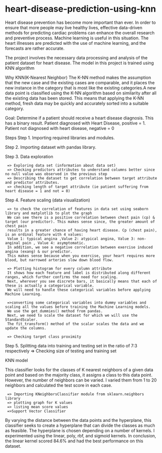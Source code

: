 # heart-disease-prediction-using-knn
Heart disease prevention has become more important than ever. In order to ensure that more people may live healthy lives, effective data-driven methods for 
predicting cardiac problems can enhance the overall research and preventive process. Machine learning is useful in this situation. 
The heart illnesses are predicted with the use of machine learning, and the forecasts are rather accurate.

The project involves the necessary data processing and analysis of the patient dataset for heart disease. The model in this project is trained using KNN algorithm

Why KNN(K-Nearest Neighbor)
The K-NN method makes the assumption that the new case and the existing cases are comparable, and it places the new instance in the category that is most like the
existing categories.A new data point is classified using the K-NN algorithm based on similarity after all the existing data has been stored. 
This means that applying the K-NN method, fresh data may be quickly and accurately sorted into a suitable category.

Goal: Determine if a patient should receive a heart disease diagnosis. This has a binary result.
Patient diagnosed with Heart Disease, positive = 1.
Patient not diagnosed with heart disease, negative = 0 

Steps 
Step 1. Importing required libraries and modules.

Step 2. Importing dataset with pandas library.

Step 3. Data exploration 

     => Exploring data set (information about data set)
     => Checking predictors attributes to understand columns better since no null value was observed in the previous step
     => Describing the dataset to get correlation between target attribute and predictor attributes.
     => checking length of target attribute (ie patient suffering from heart disease = 1 and not = 0) 
Step 4. Feature scaling (data visualization) 

     => to check the correlation of features in data set using seaborn library and matplotlib to plot the graph
     We can see there is a positive correlation between chest pain (cp) & target (our predictor). This makes sense since, the greater amount of chest pain 
     results in a greater chance of having heart disease. Cp (chest pain), is an ordinal feature with 4 values: 
     Value 1: typical angina ,Value 2: atypical angina, Value 3: non-anginal pain , Value 4: asymptomatic. 
     In addition, we see a negative correlation between exercise induced angina (exang) & our predictor. 
     This makes sense because when you exercise, your heart requires more blood, but narrowed arteries slow down blood flow.
    
     => Plotting histogram for every column attribute 
     It shows how each feature and label is distributed along different ranges, which further confirms the need for scaling. 
     Next, wherever you see discrete bars, it basically means that each of these is actually a categorical variable. 
     We will need to handle these categorical variables before applying Machine Learning. 
     
     =>converting some categorical variables into dummy variables and scaling all the values before training the Machine Learning models. 
     We use the get_dummies() method from pandas.
     Next, we need to scale the dataset for which we will use the StandardScaler. 
     The fit_transform() method of the scalar scales the data and we update the columns. 
     
     => Checking target class proximity 

Step 5. Splitting data into training and testing set in the ratio of 7:3 respectively => Checking size of testing and training set

KNN model 

This classifier looks for the classes of K nearest neighbors of a given data point and based on the majority class, it assigns a class to this data point. 
However, the number of neighbors can be varied. I varied them from 1 to 20 neighbors and calculated the test score in each case. 
     
     => Importing KNeighborsClassifier module from sklearn.neighbors library 
     => plotting graph for K values 
     => listing mean score values
     =>Support Vector Classifier 
By varying the distance between the data points and the hyperplane, this classifier seeks to create a hyperplane that can divide the classes as much as feasible. 
The hyperplane is chosen depending on a number of kernels. I experimented using the linear, poly, rbf, and sigmoid kernels.
In conclusion, the linear kernel scored 84.6% and had the best performance on this dataset.




